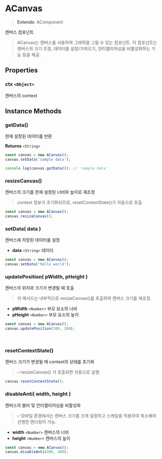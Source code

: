 # ACanvas
> **Extends**: AComponent


캔버스 컴포넌트

> ACanvas는 캔버스를 사용하여 그래픽을 그릴 수 있는 컴포넌트. 
> 이 컴포넌트는 캔버스의 크기 조정, 데이터를 설정/가져오기, 안티앨리어싱을 비활성화하는 기능 등을 제공.


## Properties

###  ctx  `<Object>`

캔버스의 context


## Instance Methods

### getData()

현재 설정된 데이터를 반환

**Returns**  `<String>`

```js 
const canvas = new ACanvas(); 
canvas.setData('sample data'); 

console.log(canvas.getData()); // 'sample data'
```



### resizeCanvas()

캔버스의 크기를 현재 설정된 너비와 높이로 재조정

> context 정보가 초기화되므로, resetContextState()가 자동으로 호출.

```js
const canvas = new ACanvas(); 
canvas.resizeCanvas();
```

### setData( data )

캔버스에 저장된 데이터를 설정

- **data** `<String>` 데이터

```js
const canvas = new ACanvas(); 
canvas.setData('hello world');
```


### updatePosition( pWidth, pHeight )

캔버스의 위치와 크기가 변경될 때 호출

> 이 메서드는 내부적으로 resizeCanvas()를 호출하여 캔버스 크기를 재조정.

- **pWidth** `<Number>` 부모 요소의 너비 
- **pHeight** `<Number>` 부모 요소의 높이

```js 
const canvas = new ACanvas(); 
canvas.updatePosition(300, 300);
```
<br/>


### resetContextState() 

캔버스 크기가 변경될 때 context의 상태를 초기화

> ✅resizeCanvas() 가 호출되면 자동으로 실행.

```js 
canvas.resetContextState();
```

### disableAnti( width, height ) 

캔버스의 블러 및 안티앨리어싱을 비활성화

> ✅모바일 환경에서는 캔버스 크기를 크게 설정하고 스케일을 적용하여 축소해야 선명한 렌더링이 가능. 

- **width** `<Number>` 캔버스의 너비 
- **height** `<Number>` 캔버스의 높이 

```js 
const canvas = new ACanvas(); 
canvas.disableAnti(400, 400);
```